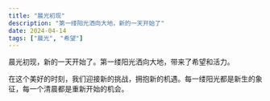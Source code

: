 ```yaml
---
title: "晨光初现"
description: "第一缕阳光洒向大地，新的一天开始了"
date: 2024-04-14
tags: ["晨光", "希望"]
---
```


晨光初现，新的一天开始了。第一缕阳光洒向大地，带来了希望和活力。

在这个美好的时刻，我们迎接新的挑战，拥抱新的机遇。每一缕阳光都是新生的象征，每一个清晨都是重新开始的机会。
